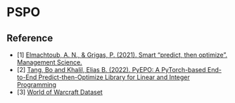 # PSPO
## Reference
* [1] [Elmachtoub, A. N., & Grigas, P. (2021). Smart “predict, then optimize”. Management Science.](https://doi.org/10.1287/mnsc.2020.3922)
* [2] [Tang, Bo and Khalil, Elias B. (2022). PyEPO: A PyTorch-based End-to-End Predict-then-Optimize Library for Linear and Integer Programming](https://arxiv.org/abs/2206.14234)
* [3] [World of Warcraft Dataset](https://github.com/war2/war2edit)
